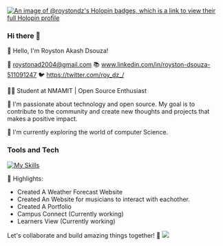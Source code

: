 [![An image of @roystondz's Holopin badges, which is a link to view their full Holopin profile](https://holopin.me/roystondz)](https://holopin.io/@roystondz)

### Hi there 👋



👋 Hello, I'm Royston Akash Dsouza!

📧 roystonad2004@gmail.com
📚 www.linkedin.com/in/royston-dsouza-511091247
🐦 https://twitter.com/roy_dz_/

👨‍💻 Student at NMAMIT  | Open Source Enthusiast

🚀 I'm passionate about technology and open source. My goal is to contribute to the community and create new thoughts and projects that makes a positive impact.

🌱 I'm currently exploring the world of computer Science.

### Tools and Tech
[![My Skills](https://skillicons.dev/icons?i=js,html,css,c,java,figma,MySQL,PostgreSQL,Python,React,Node)](https://skillicons.dev)

🌟 Highlights:
- Created A Weather Forecast Website
- Created An Website for musicians to interact with eachother.
- Created A Portfolio
- Campus Connect (Currently working)
- Learners View (Currently working)

Let's collaborate and build amazing things together! 🤝
[![](https://visitcount.itsvg.in/api?id=roy&label=Profile%20Views&icon=0&pretty=false)](https://visitcount.itsvg.in)
